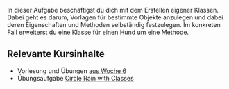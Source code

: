 In dieser Aufgabe beschäftigst du dich mit dem Erstellen eigener Klassen. Dabei geht es darum, Vorlagen für bestimmte Objekte anzulegen und dabei deren Eigenschaften und Methoden selbständig festzulegen. Im konkreten Fall erweiterst du eine Klasse für einen Hund um eine Methode.

## Relevante Kursinhalte

- Vorlesung und Übungen [aus Woche 6](https://elearning.uni-regensburg.de/course/view.php?id=52262#sectionid-690334-title)
- Übungsaufgabe [Circle Rain with Classes](https://oop-wintersemester-2021.github.io/AssignmentViewer-OOP/#OOP-Wintersemester-2021/U17-CircleRainWithClasses)
